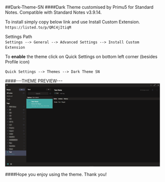 ##Dark-Theme-SN
####Dark Theme customised by Primu5 for Standard Notes. Compatible with Standard Notes v3.9.14.

To install simply copy below link and use Install Custom Extension.  
`https://listed.to/p/QRC4jItiqM`

Settings Path  
`Settings --> General --> Advanced Settings --> Install Custom Extension`

To **enable** the theme click on Quick Settings on bottom left corner (besides Profile icon)

`Quick Settings --> Themes --> Dark Theme SN`

####---THEME PREVIEW---
![PreviewPhoto](Dark%20Theme.png)

####Hope you enjoy using the theme. Thank you!
